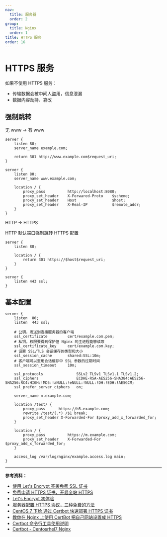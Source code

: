 ```yaml
---
nav:
  title: 服务器
  order: 2
group:
  title: Nginx
  order: 1
title: HTTPS 服务
order: 16
---
```


# HTTPS 服务

如果不使用 HTTPS 服务：

- 传输数据会被中间人盗用，信息泄漏
- 数据内容劫持、篡改

## 强制跳转

无 www -> 有 www

```nginx
server {
    listen 80;
    server_name example.com;

    return 301 http://www.example.com$request_uri;
}

server {
    listen 80;
    server_name www.example.com;

    location / {
        proxy_pass          http://localhost:8080;
        proxy_set_header    X-Forwared-Proto    $scheme;
        proxy_set_header    Host                $host;
        proxy_set_header    X-Real-IP           $remote_addr;
    }
}
```

HTTP -> HTTPS

HTTP 默认端口强制跳转 HTTPS 配置

```nginx
server {
    listen 80;

    location / {
        return 301 https://$host$request_uri;
    }
}

server {
    listen 443 ssl;
}
```

## 基本配置

```nginx
server {
    listen  80;
    listen  443 ssl;

    # 公钥，发送到连接服务器的客户端
    ssl_certificate         cert/example.com.pem;
    # 私钥，权限要得到保护但 Nginx 的主进程能够读取
    ssl_certificate_key     cert/example.com.key;
    # 设置 SSL/TLS 会话缓存的类型和大小
    ssl_session_cache       shared:SSL:10m;
    # 客户端可以重用会话缓存中 SSL 参数的过期时间
    ssl_session_timeout     10m;

    ssl_protocols               SSLv2 TLSv1 TLSv1.1 TLSv1.2;
    ssl_ciphers                 ECDHE-RSA-AES256-SHA384:AES256-SHA256:RC4:HIGH:!MD5:!aNULL:!eNULL:!NULL:!DH:!EDH:!AESGCM;
    ssl_prefer_server_ciphers   on;

    server_name m.example.com;

    location /test/ {
        proxy_pass      https://h5.example.com;
        rewrite /test/(.*) /$1 break;
        proxy_set_header X-Forwarded-For $proxy_add_x_forwarded_for;
    }

    location / {
        proxy_pass          https://m.example.com;
        proxy_set_header    X-Forwarded-For $proxy_add_x_forwarded_for;
    }

    access_log /var/log/nginx/example.access.log main;
}
```

---

**参考资料：**

- [使用 Let's Encrypt 签署免费 SSL 证书](https://blog.timeliar.com/2017/03/11/%E4%BD%BF%E7%94%A8Let-s-Encrypt%E7%AD%BE%E7%BD%B2%E5%85%8D%E8%B4%B9SSL%E8%AF%81%E4%B9%A6/)
- [免费申请 HTTPS 证书，开启全站 HTTPS](https://juejin.im/post/5d969a696fb9a04e046bb8e5)
- [Let's Encrypt 初体验](https://deadlion.cn/2016/09/28/Let's-Encrypt/)
- [服务器配置 HTTPS 协议，三种免费的方法](https://blog.csdn.net/t6546545/article/details/80508554)
- [CentOS 7 下给 通过 Certbot 快速部署 HTTPS 证书](https://www.jianshu.com/p/a0c81ae14adc)
- [教你在 Nginx 上使用 CertBot 把自己网站设置成 HTTPS](https://blog.csdn.net/weixin_43064185/article/details/104971719)
- [Certbot 命令行工具使用说明](https://www.4spaces.org/certbot-command-line-tool-usage-document/)
- [Certbot - Centosrhel7 Nginx](https://certbot.eff.org/lets-encrypt/centosrhel7-nginx)
